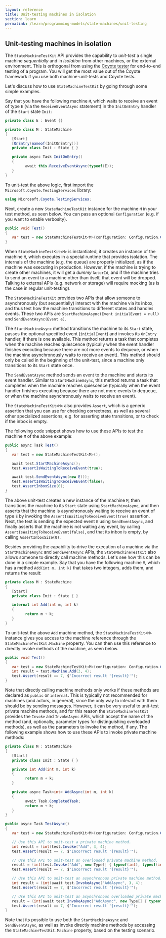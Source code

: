 ```yaml
---
layout: reference
title: Unit-testing machines in isolation
section: learn
permalink: /learn/programming-models/state-machines/unit-testing
---
```


## Unit-testing machines in isolation

The `StateMachineTestKit` API provides the capability to _unit-test_ a single machine _sequentially_ and
in _isolation_ from other machines, or the external environment. This is orthogonal from using the
[Coyote tester](../tools/testing.md) for end-to-end testing of a program. You will get the
most value out of the Coyote framework if you use both machine-unit-tests and Coyote tests.

Let's discuss how to use `StateMachineTestKit` by going through some simple examples.

Say that you have the following machine `M`, which waits to receive an event of type `E` (via the
`ReceiveEventAsync` statement) in the `InitOnEntry` handler of the `Start` state `Init`:

```c#
private class E : Event {}

private class M : StateMachine
{
   [Start]
   [OnEntry(nameof(InitOnEntry))]
   private class Init : State { }

   private async Task InitOnEntry()
   {
         await this.ReceiveEventAsync(typeof(E));
   }
}
```

To unit-test the above logic, first import the `Microsoft.Coyote.TestingServices` library:

```c#
using Microsoft.Coyote.TestingServices;
```

Next, create a new `StateMachineTestKit` instance for the machine `M` in your test method, as seen below.
You can pass an optional `Configuration` (e.g. if you want to enable verbosity).

```c#
public void Test()
{
   var test = new StateMachineTestKit<M>(configuration: Configuration.Create());
}
```

When `StateMachineTestKit<M>` is instantiated, it creates an instance of the machine `M`, which executes in
a special runtime that provides isolation. The internals of the machine (e.g. the queue) are properly
initialized, as if the machine was executing in production. However, if the machine is trying to create
other machines, it will get a _dummy_ `ActorId`, and if the machine tries to send an event to a
machine other than itself, that event will be dropped. Talking to external APIs (e.g. network or
storage) will require mocking (as is the case in regular unit-testing).

The `StateMachineTestKit` provides two APIs that allow someone to asynchronously (but sequentially) interact
with the machine via its inbox, and thus test how the machine transitions to different states and
handles events. These two APIs are `StartMachineAsync(Event initialEvent = null)` and
`SendEventAsync(Event e)`.

The `StartMachineAsync` method transitions the machine to its `Start` state, passes the optional
specified event (`initialEvent`) and invokes its `OnEntry` handler, if there is one available. This
method returns a task that completes when the machine reaches quiescence (typically when the event
handler finishes executing because there are not more events to dequeue, or when the machine
asynchronously waits to receive an event). This method should only be called in the beginning of the
unit-test, since a machine only transitions to its `Start` state once.

The `SendEventAsync` method sends an event to the machine and starts its event handler. Similar to
`StartMachineAsync`, this method returns a task that completes when the machine reaches quiescence
(typically when the event handler finishes executing because there are not more events to dequeue, or
when the machine asynchronously waits to receive an event).

The `StateMachineTestKit<M>` also provides `Assert`, which is a generic assertion that you can use for
checking correctness, as well as several other specialized assertions, e.g. for asserting state
transitions, or to check if the inbox is empty.

The following code snippet shows how to use these APIs to test the machine `M` of the above example:

```c#
public async Task Test()
{
   var test = new StateMachineTestKit<M>();

   await test.StartMachineAsync();
   test.AssertIsWaitingToReceiveEvent(true);

   await test.SendEventAsync(new E());
   test.AssertIsWaitingToReceiveEvent(false);
   test.AssertInboxSize(0);
}
```

The above unit-test creates a new instance of the machine `M`, then transitions the machine to its
`Start` state using `StartMachineAsync`, and then asserts that the machine is asynchronously waiting to
receive an event of type `E` by invoking the `AssertIsWaitingToReceiveEvent(true)` assertion. Next, the
test is sending the expected event `E` using `SendEventAsync`, and finally asserts that the machine is
not waiting any event, by calling `AssertIsWaitingToReceiveEvent(false)`, and that its inbox is empty,
by calling `AssertInboxSize(0)`.

Besides providing the capability to drive the execution of a machine via the `StartMachineAsync` and
`SendEventAsync` APIs, the `StateMachineTestKit` also allows someone to directly call machine methods. Let's
see how this can be done in a simple example. Say that you have the following machine `M`, which has a
method `Add(int m, int k)` that takes two integers, adds them, and returns the result:

```c#
private class M : StateMachine
{
   [Start]
   private class Init : State { }

   internal int Add(int m, int k)
   {
         return m + k;
   }
}
```

To unit-test the above `Add` machine method, the `StateMachineTestKit<M>` instance gives you access to the
machine reference through the `StateMachineTestKit.Machine` property. You can then use this reference to
directly invoke methods of the machine, as seen below.

```c#
public void Test()
{
   var test = new StateMachineTestKit<M>(configuration: Configuration.Create());
   int result = test.Machine.Add(3, 4);
   test.Assert(result == 7, $"Incorrect result '{result}'");
}
```

Note that directly calling machine methods only works if these methods are declared as `public` or
`internal`. This is typically not recommended for machines (and actors, in general), since the only way
to interact with them should be by sending messages. However, it can be very useful to unit-test
private machine methods, and for this reason the `StateMachineTestKit` provides the `Invoke` and
`InvokeAsync` APIs, which accept the name of the method (and, optionally, parameter types for
distinguishing overloaded methods), as well as the parameters to invoke the method, if any. The
following example shows how to use these APIs to invoke private machine methods:

```c#
private class M : StateMachine
{
   [Start]
   private class Init : State { }

   private int Add(int m, int k)
   {
         return m + k;
   }

   private async Task<int> AddAsync(int m, int k)
   {
         await Task.CompletedTask;
         return m + k;
   }
}

public async Task TestAsync()
{
   var test = new StateMachineTestKit<M>(configuration: Configuration.Create());

   // Use this API to unit-test a private machine method.
   int result = (int)test.Invoke("Add", 3, 4);
   test.Assert(result == 7, $"Incorrect result '{result}'");

   // Use this API to unit-test an overloaded private machine method.
   result = (int)test.Invoke("Add", new Type[] { typeof(int), typeof(int) }, 3, 4);
   test.Assert(result == 7, $"Incorrect result '{result}'");

   // Use this API to unit-test an asynchronous private machine method.
   int result = (int)await test.InvokeAsync("AddAsync", 3, 4);
   test.Assert(result == 7, $"Incorrect result '{result}'");

   // Use this API to unit-test an asynchronous overloaded private machine method.
   result = (int)await test.InvokeAsync("AddAsync", new Type[] { typeof(int), typeof(int) }, 3, 4);
   test.Assert(result == 7, $"Incorrect result '{result}'");
}
```

Note that its possible to use both the `StartMachineAsync` and `SendEventAsync`, as well as invoke
directly machine methods by accessing the `StateMachineTestKit.Machine` property, based on the testing
scenario.
